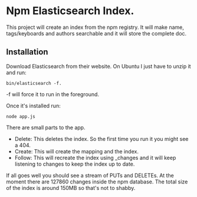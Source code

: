 # Npm Elasticsearch Index.

This project will create an index from the npm registry. It will make name, tags/keyboards and authors searchable and it will store the complete doc.

## Installation

Download Elasticsearch from their website. On Ubuntu I just have to unzip it and run:

```shell
bin/elasticsearch -f.
```

-f will force it to run in the foreground.

Once it's installed run:

```shell
node app.js
```

There are small parts to the app.

- Delete: This deletes the index. So the first time you run it you might see a 404.
- Create: This will create the mapping and the index.
- Follow: This will recreate the index using _changes and it will keep listening to changes to keep the index up to date.

If all goes well you should see a stream of PUTs and DELETEs. At the moment there are 127860 changes inside the npm database. The total size of the index is around 150MB so that's not to shabby. 
